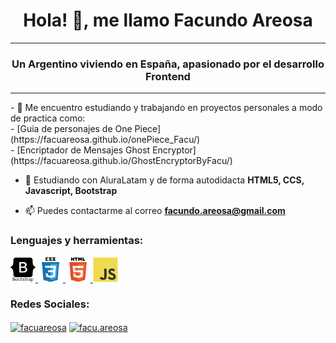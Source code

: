 <h1 align="center">Hola! 👋, me llamo Facundo Areosa</h1>
<hr>
<h3 align="center">Un Argentino viviendo en España, apasionado por el desarrollo Frontend</h3>
<hr>
- 🔭 Me encuentro estudiando y trabajando en proyectos personales a modo de practica como: <br>- [Guia de personajes de One Piece](https://facuareosa.github.io/onePiece_Facu/)<br>- [Encriptador de Mensajes Ghost Encryptor](https://facuareosa.github.io/GhostEncryptorByFacu/)

- 🌱 Estudiando con AluraLatam y de forma autodidacta **HTML5, CCS, Javascript, Bootstrap**

- 📫 Puedes contactarme al correo **facundo.areosa@gmail.com**

<h3 align="left">Lenguajes y herramientas:</h3>
<p align="left"> <a href="https://getbootstrap.com" target="_blank" rel="noreferrer"> <img src="https://raw.githubusercontent.com/devicons/devicon/master/icons/bootstrap/bootstrap-plain-wordmark.svg" alt="bootstrap" width="40" height="40"/> </a> <a href="https://www.w3schools.com/css/" target="_blank" rel="noreferrer"> <img src="https://raw.githubusercontent.com/devicons/devicon/master/icons/css3/css3-original-wordmark.svg" alt="css3" width="40" height="40"/> </a> <a href="https://www.w3.org/html/" target="_blank" rel="noreferrer"> <img src="https://raw.githubusercontent.com/devicons/devicon/master/icons/html5/html5-original-wordmark.svg" alt="html5" width="40" height="40"/> </a> <a href="https://developer.mozilla.org/en-US/docs/Web/JavaScript" target="_blank" rel="noreferrer"> <img src="https://raw.githubusercontent.com/devicons/devicon/master/icons/javascript/javascript-original.svg" alt="javascript" width="40" height="40"/> </a> </p>

<h3 align="left">Redes Sociales:</h3>
<p align="left">
<a href="https://linkedin.com/in/facuareosa" target="blank"><img align="center" src="https://raw.githubusercontent.com/rahuldkjain/github-profile-readme-generator/master/src/images/icons/Social/linked-in-alt.svg" alt="facuareosa" height="30" width="40" /></a>
<a href="https://instagram.com/facu.areosa" target="blank"><img align="center" src="https://raw.githubusercontent.com/rahuldkjain/github-profile-readme-generator/master/src/images/icons/Social/instagram.svg" alt="facu.areosa" height="30" width="40" /></a>
</p>

